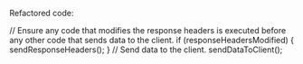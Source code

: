 

Refactored code:

// Ensure any code that modifies the response headers is executed before any other code that sends data to the client.
if (responseHeadersModified) {
  sendResponseHeaders();
} 
// Send data to the client. 
sendDataToClient();
